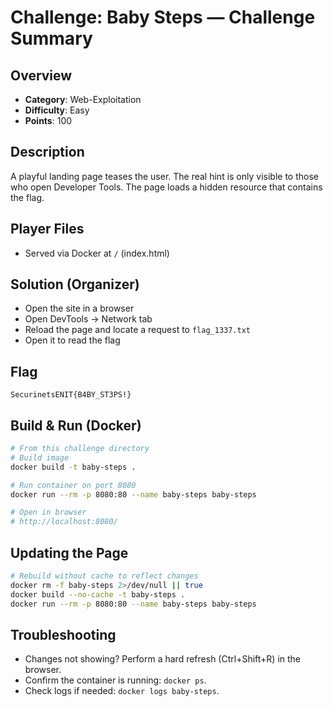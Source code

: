 # Challenge: Baby Steps — Challenge Summary

## Overview
- **Category**: Web-Exploitation
- **Difficulty**: Easy
- **Points**: 100

## Description
A playful landing page teases the user. The real hint is only visible to those who open Developer Tools. The page loads a hidden resource that contains the flag.

## Player Files
- Served via Docker at `/` (index.html)

## Solution (Organizer)
- Open the site in a browser
- Open DevTools → Network tab
- Reload the page and locate a request to `flag_1337.txt`
- Open it to read the flag

## Flag
`SecurinetsENIT{B4BY_ST3PS!}`

## Build & Run (Docker)
```bash
# From this challenge directory
# Build image
docker build -t baby-steps .

# Run container on port 8080
docker run --rm -p 8080:80 --name baby-steps baby-steps

# Open in browser
# http://localhost:8080/
```

## Updating the Page
```bash
# Rebuild without cache to reflect changes
docker rm -f baby-steps 2>/dev/null || true
docker build --no-cache -t baby-steps .
docker run --rm -p 8080:80 --name baby-steps baby-steps
```

## Troubleshooting
- Changes not showing? Perform a hard refresh (Ctrl+Shift+R) in the browser.
- Confirm the container is running: `docker ps`.
- Check logs if needed: `docker logs baby-steps`.
